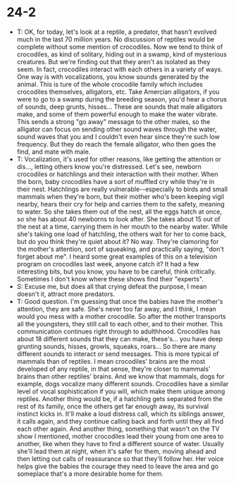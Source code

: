 # 24-2
+ T: OK, for today, let's look at a reptile, a predator, that hasn't evolved much in the last 70 million years. No discussion of reptiles would be complete without some mention of crocodiles. Now we tend to think of crocodiles, as kind of solitary, hiding out in a swamp, kind of mysterious creatures. But we're finding out that they aren't as isolated as they seem. In fact, crocodiles interact with each others in a variety of ways. One way is with vocalizations, you know sounds generated by the animal. This is ture of the whole crocodile family which includes crocodiles themselves, alligators, etc. Take Amercian alligators, if you were to go to a swamp during the breeding season, you'd hear a chorus of sounds, deep grunts, hisses... These are sounds that male alligators make, and some of them powerful enough to make the water vibrate. This sends a strong "go away" message to the other males, so the alligator can focus on sending other sound waves through the water, sound waves that you and I couldn't even hear since they're such low frequency. But they do reach the female alligator, who then goes the find, and mate with male.
+ T: Vocalization, it's used for other reasons, like getting the attention or dis..., letting others know you're distressed. Let's see, newborn crocodiles or hatchlings and their interaction with their mother. When the born, baby crocodiles have a sort of muffled cry while they're in their nest. Hatchlings are really vulnerable--especially to birds and small mammals when they're born, but their mother who's been keeping vigil nearby, hears their cry for help and carries them to the safety, meaning to water. So she takes them out of the nest, all the eggs hatch at once, so she has about 40 newborns to look after. She takes about 15 out of the nest at a time, carrying them in her mouth to the nearby water. While she's taking one load of hatchling, the others wait for her to come back, but do you think they're quiet about it? No way. They're clamoring for the mother's attention, sort of squeaking, and practically saying, "don't forget about me". I heard some great examples of this on a television program on crocodiles last week, anyone catch it? It had a few interesting bits, but you know, you have to be careful, think critically. Sometimes I don't know where these shows find their "experts".
+ S: Excuse me, but does all that crying defeat the purpose, I mean doesn't it, attract more predators.
+ T: Good question. I'm guessing that once the babies have the mother's attention, they are safe. She's never too far away, and I think, I mean would you mess with a mother crocodile. So after the mother transports all the youngsters, they still call to each other, and to their mother. This communication continues right through to adulthhood. Crocodiles has about 18 different sounds that they can make, these's... you have deep grunting sounds, hisses, growls, squeaks, roars... So there are many different sounds to interact or send messages. This is more typical of mammals than of reptiles. I mean crocodiles' brains are the most developed of any reptile, in that sense, they're closer to mammals' brains than other reptiles' brains. And we know that mammals, dogs for example, dogs vocalize many different sounds. Crocodiles have a similar level of vocal sophistication if you will, which make them unique among reptiles. Another thing would be, if a hatchling gets separated from the rest of its family, once the others get far enough away, its survival instinct kicks in. It'll make a loud distress call, which its siblings answer, it calls again, and they continue calling back and forth until they all find each other again. And another thing, something that wasn't on the TV show I mentioned, mother crocodiles lead their young from one area to another, like when they have to find a different source of water. Usually she'll lead them at night, when it's safer for them, moving ahead and then letting out calls of  reassurance so that they'll follow her. Her voice helps give the babies the courage they need to leave the area and go someplace that's a more desirable home for them.